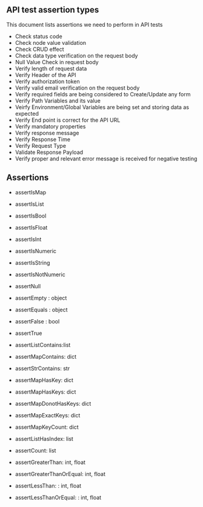 ## API test assertion types

This document lists assertions we need to perform in API tests

- Check status code
- Check node value validation
- Check CRUD effect
- Check data type verification on the request body
- Null Value Check in request body
- Verify length of request data
- Verify Header of the API
- Verify authorization token
- Verify valid email verification on the request body
- Verify required fields are being considered to Create/Update any form
- Verify Path Variables and its value
- Veirfy Environment/Global Variables are being set and storing data as expected
- Verify End point is correct for the API URL
- Verify mandatory properties
- Verify response message
- Verify Response Time
- Verify Request Type
- Validate Response Payload
- Verify proper and relevant error message is received for negative testing


## Assertions

- assertIsMap
- assertIsList
- assertIsBool
- assertIsFloat
- assertIsInt
- assertIsNumeric
- assertIsString
- assertIsNotNumeric
- assertNull
- assertEmpty : object
- assertEquals : object
- assertFalse : bool
- assertTrue

- assertListContains:list
- assertMapContains: dict
- assertStrContains: str

- assertMapHasKey: dict
- assertMapHasKeys: dict
- assertMapDonotHasKeys: dict
- assertMapExactKeys: dict
- assertMapKeyCount: dict

- assertListHasIndex: list

- assertCount: list

- assertGreaterThan: int, float
- assertGreaterThanOrEqual: int, float
- assertLessThan: : int, float
- assertLessThanOrEqual: : int, float